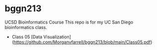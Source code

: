 # bggn213
UCSD Bioinformatics Course
This repo is for my UC San Diego bioinformatics class. 

- Class 05 [Data Visualization] (https://github.com/Morganvfarrell/bggn213/blob/main/Class05.pdf)
